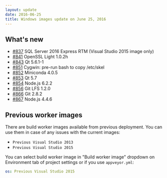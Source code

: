 ```yaml
---
layout: update
date: 2016-06-25
title: Windows images update on June 25, 2016
---
```


## What's new

* [#837](https://github.com/appveyor/ci/issues/837) SQL Server 2016 Express RTM (Visual Studio 2015 image only)
* [#841](https://github.com/appveyor/ci/issues/841) OpenSSL Light 1.0.2h
* [#843](https://github.com/appveyor/ci/issues/843) Qt 5.6.1-1
* [#851](https://github.com/appveyor/ci/issues/851) Cygwin: pre-run bash to copy /etc/skel
* [#852](https://github.com/appveyor/ci/issues/852) Miniconda 4.0.5
* [#853](https://github.com/appveyor/ci/issues/853) Qt 5.7
* [#854](https://github.com/appveyor/ci/issues/854) Node.js 6.2.2
* [#856](https://github.com/appveyor/ci/issues/856) Git LFS 1.2.0
* [#866](https://github.com/appveyor/ci/issues/866) Git 2.8.2
* [#867](https://github.com/appveyor/ci/issues/867) Node.js 4.4.6

## Previous worker images

There are build worker images available from previous deployment. You can use them in case of any issues with the current images:

* `Previous Visual Studio 2013`
* `Previous Visual Studio 2015`

You can select build worker image in "Build worker image" dropdown on Environment tab of project settings or if you use `appveyor.yml`:

```yaml
os: Previous Visual Studio 2015
```
